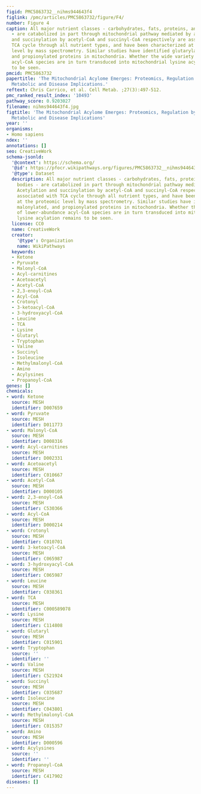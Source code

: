 ```yaml
---
figid: PMC5863732__nihms944643f4
figlink: /pmc/articles/PMC5863732/figure/F4/
number: Figure 4
caption: All major nutrient classes - carbohydrates, fats, proteins, and ketone bodies
  - are catabolized in part through mitochondrial pathway mediated by acyl-CoAs. Acetylation
  and succinylation by acetyl-CoA and succinyl-CoA respectively are associated with
  TCA cycle through all nutrient types, and have been characterized at the proteomic
  level by mass spectrometry. Similar studies have identified glutarylated, malonylated,
  and propionylated proteins in mitochondria. Whether the wide variety of lower-abundance
  acyl-CoA species are in turn transduced into mitochondrial lysine acylation remains
  to be seen.
pmcid: PMC5863732
papertitle: 'The Mitochondrial Acylome Emerges: Proteomics, Regulation by Sirtuins,
  Metabolic and Disease Implications.'
reftext: Chris Carrico, et al. Cell Metab. ;27(3):497-512.
pmc_ranked_result_index: '10493'
pathway_score: 0.9203027
filename: nihms944643f4.jpg
figtitle: 'The Mitochondrial Acylome Emerges: Proteomics, Regulation by Sirtuins,
  Metabolic and Disease Implications'
year: ''
organisms:
- Homo sapiens
ndex: ''
annotations: []
seo: CreativeWork
schema-jsonld:
  '@context': https://schema.org/
  '@id': https://pfocr.wikipathways.org/figures/PMC5863732__nihms944643f4.html
  '@type': Dataset
  description: All major nutrient classes - carbohydrates, fats, proteins, and ketone
    bodies - are catabolized in part through mitochondrial pathway mediated by acyl-CoAs.
    Acetylation and succinylation by acetyl-CoA and succinyl-CoA respectively are
    associated with TCA cycle through all nutrient types, and have been characterized
    at the proteomic level by mass spectrometry. Similar studies have identified glutarylated,
    malonylated, and propionylated proteins in mitochondria. Whether the wide variety
    of lower-abundance acyl-CoA species are in turn transduced into mitochondrial
    lysine acylation remains to be seen.
  license: CC0
  name: CreativeWork
  creator:
    '@type': Organization
    name: WikiPathways
  keywords:
  - Ketone
  - Pyruvate
  - Malonyl-CoA
  - Acyl-carnitines
  - Acetoacetyl
  - Acetyl-CoA
  - 2,3-enoyl-CoA
  - Acyl-CoA
  - Crotonyl
  - 3-ketoacyl-CoA
  - 3-hydroxyacyl-CoA
  - Leucine
  - TCA
  - Lysine
  - Glutaryl
  - Tryptophan
  - Valine
  - Succinyl
  - Isoleucine
  - Methylmalonyl-CoA
  - Amino
  - Acylysines
  - Propanoyl-CoA
genes: []
chemicals:
- word: Ketone
  source: MESH
  identifier: D007659
- word: Pyruvate
  source: MESH
  identifier: D011773
- word: Malonyl-CoA
  source: MESH
  identifier: D008316
- word: Acyl-carnitines
  source: MESH
  identifier: D002331
- word: Acetoacetyl
  source: MESH
  identifier: C010667
- word: Acetyl-CoA
  source: MESH
  identifier: D000105
- word: 2,3-enoyl-CoA
  source: MESH
  identifier: C530366
- word: Acyl-CoA
  source: MESH
  identifier: D000214
- word: Crotonyl
  source: MESH
  identifier: C010701
- word: 3-ketoacyl-CoA
  source: MESH
  identifier: C065987
- word: 3-hydroxyacyl-CoA
  source: MESH
  identifier: C065987
- word: Leucine
  source: MESH
  identifier: C038361
- word: TCA
  source: MESH
  identifier: C000589078
- word: Lysine
  source: MESH
  identifier: C114808
- word: Glutaryl
  source: MESH
  identifier: C015901
- word: Tryptophan
  source: ''
  identifier: ''
- word: Valine
  source: MESH
  identifier: C521924
- word: Succinyl
  source: MESH
  identifier: C035687
- word: Isoleucine
  source: MESH
  identifier: C043801
- word: Methylmalonyl-CoA
  source: MESH
  identifier: C015357
- word: Amino
  source: MESH
  identifier: D000596
- word: Acylysines
  source: ''
  identifier: ''
- word: Propanoyl-CoA
  source: MESH
  identifier: C417902
diseases: []
---
```

